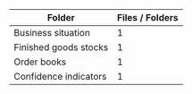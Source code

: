 | Folder                |   Files / Folders |
|-----------------------|-------------------|
| Business situation    |                 1 |
| Finished goods stocks |                 1 |
| Order books           |                 1 |
| Confidence indicators |                 1 |